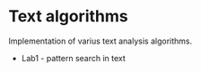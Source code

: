 # Text algorithms
Implementation of varius text analysis algorithms.
* Lab1 - pattern search in text